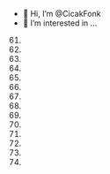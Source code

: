 - 👋 Hi, I’m @CicakFonk
- 👀 I’m interested in ...
61.
62.
63.
64.
65.
66.
67.
68.
69.
70.
71.
72.
73.
74.
